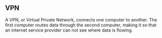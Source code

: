## VPN
A VPN, or Virtual Private Network, connects one computer to another. The first computer routes data through the second computer, making it so that an internet service provider can not see where data is flowing.
